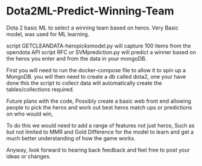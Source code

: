 # Dota2ML-Predict-Winning-Team
Dota 2 basic ML to select a winning team based on heros. 
Very Basic model, was used for ML learning. 

script GETCLEANDATA-heropicksmodel.py will capture 100 items from the opendota API 
script RFC or SVMprediction.py will predict a winner based on the heros you enter and from the data in your mongoDB. 

First you will need to run the docker-compose file to allow it to spin up a MongoDB. 
you will then need to create a db called dota2, one your have done this the script to collect data will automatically create the tables/collections required.


Future plans with the code, 
Possibly create a basic web front end allowing people to pick the heros and work out best heros match ups or predictions on who would win, 

To do this we would need to add a range of features not just heros, Such as but not limited to MMR and Gold Difference for the model to learn and get a much better understanding of how the game works. 

Anyway, look forward to hearing back feedback and feel free to post your ideas or changes. 
